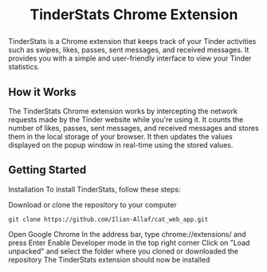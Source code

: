 # <p align="center">TinderStats Chrome Extension</p>

TinderStats is a Chrome extension that keeps track of your Tinder activities such as swipes, likes, passes, sent messages, and received messages. It provides you with a simple and user-friendly interface to view your Tinder statistics.

## How it Works

The TinderStats Chrome extension works by intercepting the network requests made by the Tinder website while you're using it. It counts the number of likes, passes, sent messages, and received messages and stores them in the local storage of your browser. It then updates the values displayed on the popup window in real-time using the stored values.

## Getting Started

Installation
To install TinderStats, follow these steps:

Download or clone the repository to your computer
```
git clone https://github.com/Ilian-Allaf/cat_web_app.git
```

Open Google Chrome
In the address bar, type chrome://extensions/ and press Enter
Enable Developer mode in the top right corner
Click on "Load unpacked" and select the folder where you cloned or downloaded the repository
The TinderStats extension should now be installed
